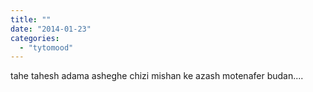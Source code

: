 ```yaml
---
title: ""
date: "2014-01-23"
categories: 
  - "tytomood"
---
```


tahe tahesh adama asheghe chizi mishan ke azash motenafer budan....
